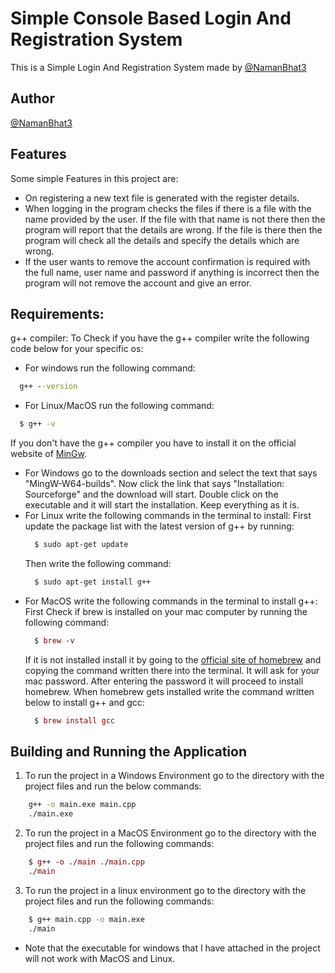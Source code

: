 
# Simple Console Based Login And Registration System

This is a Simple Login And Registration System made by [@NamanBhat3](https://github.com/NamanBhat3)

## Author

[@NamanBhat3](https://github.com/NamanBhat3)

  
## Features

Some simple Features in this project are:

- On registering a new text file is generated with the register details.
- When logging in the program checks the files if there is a file with the name provided by the user. If the file with that name is not there then the program will report that the details are wrong. If the file is there then the program will check all the details and specify the details which are wrong.
- If the user wants to remove the account confirmation is required with the full name, user name and password if anything is incorrect then the program will not remove the account and give an error.

  
## Requirements:
  g++ compiler:
  To Check if you have the g++ compiler write the following code below for your specific os:

  - For windows run the following command:
  ```cmd
    g++ --version
  ```
  - For Linux/MacOS run the following command:
  ```bash
    $ g++ -v
  ```
  
  If you don't have the g++ compiler you have to install it on the official website of [MinGw](http://mingw-w64.org/).
   - For Windows go to the downloads section and select the text that says "MingW-W64-builds". Now click the link that says "Installation: Sourceforge" and the download will start. Double click on the executable and it will start the installation. Keep everything as it is.
   - For Linux write the following commands in the terminal to install:
     First update the package list with the latest version of g++ by running:
     ```bash
       $ sudo apt-get update
     ```
     Then write the following command:
     ```bash
       $ sudo apt-get install g++
     ```
   - For MacOS write the following commands in the terminal to install g++:
     First Check if brew is installed on your mac computer by running the following command:
     ```mac
       $ brew -v
     ```
     If it is not installed install it by going to the [official site of homebrew]("https://brew.sh/") and copying the command written there into the terminal. It will ask for your mac password. After entering the password it will proceed to install homebrew.
     When homebrew gets installed write the command written below to install g++ and gcc:
     ```mac
       $ brew install gcc
     ```
## Building and Running the Application

1. To run the project in a Windows Environment go to the directory with the project files and run the below commands:

```cmd
    g++ -o main.exe main.cpp
    ./main.exe
```

2. To run the project in a MacOS Environment go to the directory with the project files and run the following commands:
```mac
    $ g++ -o ./main ./main.cpp
    ./main
```

3. To run the project in a linux environment go to the directory with the project files and run the following commands:
```bash
    $ g++ main.cpp -o main.exe
    ./main
```

- Note that the executable for windows that I have attached in the project will not work with MacOS and Linux.